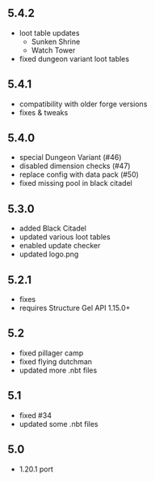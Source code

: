 ## 5.4.2
- loot table updates
  - Sunken Shrine
  - Watch Tower
- fixed dungeon variant loot tables

## 5.4.1
- compatibility with older forge versions
- fixes & tweaks

## 5.4.0
- special Dungeon Variant (#46)
- disabled dimension checks (#47)
- replace config with data pack (#50)
- fixed missing pool in black citadel

## 5.3.0
- added Black Citadel
- updated various loot tables
- enabled update checker
- updated logo.png

## 5.2.1
- fixes
- requires Structure Gel API 1.15.0+

## 5.2
- fixed pillager camp
- fixed flying dutchman
- updated more .nbt files

## 5.1
- fixed #34
- updated some .nbt files

## 5.0
- 1.20.1 port